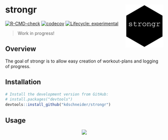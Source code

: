 
<!-- README.md is generated from README.Rmd. Please edit that file -->

# strongr <img src="man/figures/logo.png" align="right" width="120" />

<!-- badges: start -->

[![R-CMD-check](https://github.com/kdschneider/strongr/actions/workflows/check-standard.yaml/badge.svg)](https://github.com/kdschneider/strongr/actions/workflows/check-standard.yaml)
[![codecov](https://codecov.io/gh/kdschneider/strongr/branch/main/graph/badge.svg?token=O2M43ZA074)](https://codecov.io/gh/kdschneider/strongr)
[![Lifecycle:
experimental](https://img.shields.io/badge/lifecycle-experimental-orange.svg)](https://lifecycle.r-lib.org/articles/stages.html#experimental)
<!-- badges: end -->

> Work in progress!

## Overview

The goal of strongr is to allow easy creation of workout-plans and
logging of progress.

## Installation

``` r
# Install the development version from GitHub:
# install.packages("devtools")
devtools::install_github("kdschneider/strongr")
```

## Usage

<center>
<img src="https://media.giphy.com/media/133UgjM4IPvxbq/giphy.gif"/>
</center>
